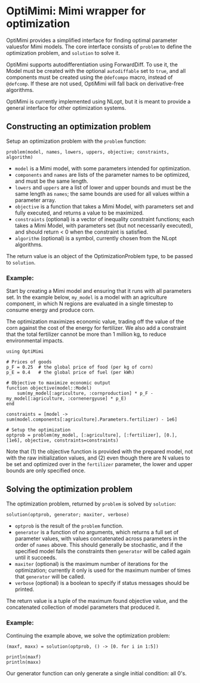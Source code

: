 # OptiMimi: Mimi wrapper for optimization

OptiMimi provides a simplified interface for finding optimal parameter
valuesfor Mimi models.  The core interface consists of `problem` to
define the optimization problem, and `solution` to solve it.

OptiMimi supports autodifferentiation using ForwardDiff.  To use it,
the Model must be created with the optional `autodiffable` set to
`true`, and all components must be created using the `@defcompo`
macro, instead of `@defcomp`.  If these are not used, OptiMimi will
fall back on derivative-free algorithms.

OptiMimi is currently implemented using NLopt, but it is meant to
provide a general interface for other optimization systems.

## Constructing an optimization problem

Setup an optimization problem with the `problem` function:
```
problem(model, names, lowers, uppers, objective; constraints, algorithm)
```

* `model` is a Mimi model, with some parameters intended for optimization.
* `components` and `names` are lists of the parameter names to be optimized, and must be the same length.
* `lowers` and `uppers` are a list of lower and upper bounds and must be the same length as `names`; the same bounds are used for all values within a parameter array.
* `objective` is a function that takes a Mimi Model, with parameters set and fully executed, and returns a value to be maximized.
* `constraints` (optional) is a vector of inequality constraint functions; each takes a Mimi Model, with parameters set (but not necessarily executed), and should return < 0 when the constraint is satisfied.
* `algorithm` (optional) is a symbol, currently chosen from the NLopt algorithms.

The return value is an object of the OptimizationProblem type, to be passed to `solution`.

### Example:

Start by creating a Mimi model and ensuring that it runs with all
parameters set.  In the example below, `my_model` is a model with an
agriculture component, in which N regions are evaluated in a single
timestep to consume energy and produce corn.

The optimization maximizes economic value, trading off the value of
the corn against the cost of the energy for fertilizer.  We also add a
constraint that the total fertilizer cannot be more than 1 million kg,
to reduce environmental impacts.

```
using OptiMimi

# Prices of goods
p_F = 0.25  # the global price of food (per kg of corn)
p_E = 0.4   # the global price of fuel (per kWh)

# Objective to maximize economic output
function objective(model::Model)
    sum(my_model[:agriculture, :cornproduction] * p_F - my_model[:agriculture, :cornenergyuse] * p_E)
end

constraints = [model -> sum(model.components[:agriculture].Parameters.fertilizer) - 1e6]

# Setup the optimization
optprob = problem(my_model, [:agriculture], [:fertilizer], [0.], [1e6], objective, constraints=constraints)
```

Note that (1) the objective function is provided with the prepared
model, not with the raw initialization values, and (2) even though
there are N values to be set and optimized over in the `fertilizer`
parameter, the lower and upper bounds are only specified once.

## Solving the optimization problem

The optimization problem, returned by `problem` is solved by `solution`:
```
solution(optprob, generator; maxiter, verbose)
```

* `optprob` is the result of the `problem` function.
* `generator` is a function of no arguments, which returns a full set of parameter values, with values concatenated across parameters in the order of `names` above.  This should generally be stochastic, and if the specified model fails the constraints then `generator` will be called again until it succeeds.
* `maxiter` (optional) is the maximum number of iterations for the optimization; currently it only is used for the maximum number of times that `generator` will be called.
* `verbose` (optional) is a boolean to specify if status messages should be printed.

The return value is a tuple of the maximum found objective value, and
the concatenated collection of model parameters that produced it.

### Example:

Continuing the example above, we solve the optimization problem:

```
(maxf, maxx) = solution(optprob, () -> [0. for i in 1:5])

println(maxf)
println(maxx)
```

Our generator function can only generate a single initial condition: all 0's.